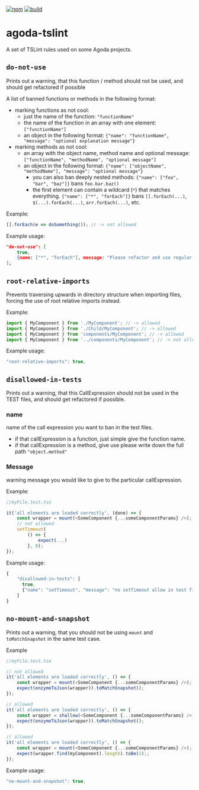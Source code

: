 [![npm](https://img.shields.io/npm/v/agoda-tslint.svg)](https://www.npmjs.com/package/agoda-tslint)
[![build](https://travis-ci.org/agoda-com/agoda-tslint.svg?branch=master)](https://travis-ci.org/agoda-com/agoda-tslint)
# agoda-tslint
A set of TSLint rules used on some Agoda projects.

## `do-not-use`
Prints out a warning, that this function / method should not be used, and should get refactored if possible

A list of banned functions or methods in the following format:
* marking functions as not cool:
  * just the name of the function: `"functionName"`
  * the name of the function in an array with one element: `["functionName"]`
  * an object in the following format: `{"name": "functionName", "message": "optional explanation message"}`
* marking  methods as not cool:
  * an array with the object name, method name and optional message: `["functionName", "methodName", "optional message"]`
  * an object in the following format: `{"name": ["objectName", "methodName"], "message": "optional message"}`
    * you can also ban deeply nested methods: `{"name": ["foo", "bar", "baz"]}` bans `foo.bar.baz()`
    * the first element can contain a wildcard (`*`) that matches everything. `{"name": ["*", "forEach"]}` bans
      `[].forEach(...)`, `$(...).forEach(...)`, `arr.forEach(...)`, etc.

Example:
```js
[].forEach(e => doSomething()); // -> not allowed
```

Example usage:
```json
"do-not-use": [
    true,
    {name: ["*", "forEach"], message: "Please refactor and use regular loops instead"},
],
```

## `root-relative-imports`
Prevents traversing upwards in directory structure when importing files, forcing the use of root relative imports instead.

Example:
```js
import { MyComponent } from './MyComponent'; // -> allowed
import { MyComponent } from './Child/MyComponent'; // -> allowed
import { MyComponent } from 'components/MyComponent'; // -> allowed
import { MyComponent } from '../components/MyComponent'; // -> not allowed
```

Example usage:
```js
"root-relative-imports": true,
```

## `disallowed-in-tests`
Prints out a warning, that this CallExpression should not be used in the TEST files, and should get refactored if possible.

### name
name of the call expression you want to ban in the test files.
* if that callExpression is a function, just simple give the function name.
* if that callExpression is a method, give use please write down the full path `"object.method"`

### Message
warning message you would like to give to the particular callExpression.

Example:
```js
//myFile.test.tsx

it('all elements are loaded correctly', (done) => {
    const wrapper = mount(<SomeComponent {...someComponentParams} />);
    // not allowed
    setTimeout(
        () => {
            expect(...)
        }, 0);
});
```
Example usage:
```js
{
    "disallowed-in-tests": [
      true,
      {"name": "setTimeout", "message": "no setTimeout allow in test files"}
    ]
}
```

## `no-mount-and-snapshot`
Prints out a warning, that you should not be using `mount` and `toMatchSnapshot` in the same test case.

Example
```js
//myFile.test.tsx

// not allowed
it('all elements are loaded correctly', () => {
    const wrapper = mount(<SomeComponent {...someComponentParams} />);
    expect(enzymeToJson(wrapper)).toMatchSnapshot();
});

// allowed
it('all elements are loaded correctly', () => {
    const wrapper = shallow(<SomeComponent {...someComponentParams} />);
    expect(enzymeToJson(wrapper)).toMatchSnapshot();
});

// allowed
it('all elements are loaded correctly', () => {
    const wrapper = mount(<SomeComponent {...someComponentParams} />);
    expect(wrapper.find(myComponent).length).toBe(1);;
});
```
Example usage:
```js
"no-mount-and-snapshot": true,
```
